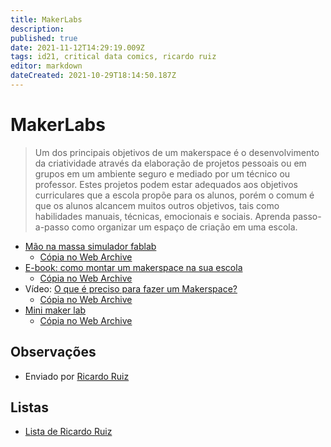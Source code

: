 ```yaml
---
title: MakerLabs
description: 
published: true
date: 2021-11-12T14:29:19.009Z
tags: id21, critical data comics, ricardo ruiz
editor: markdown
dateCreated: 2021-10-29T18:14:50.187Z
---
```


# MakerLabs

> Um dos principais objetivos de um makerspace é o desenvolvimento da criatividade através da elaboração de projetos pessoais ou em grupos em um ambiente seguro e mediado por um técnico ou professor. Estes projetos podem estar adequados aos objetivos curriculares que a escola propõe para os alunos, porém o comum é que os alunos alcancem muitos outros objetivos, tais como habilidades manuais, técnicas, emocionais e sociais. Aprenda passo-a-passo como organizar um espaço de criação em uma escola.

 - [Mão na massa simulador fablab](https://maonamassa.porvir.org/simulador)
   - [Cópia no Web Archive](https://web.archive.org/web/20210928014213/https://maonamassa.porvir.org/simulador/)
 - [E-book: como montar um makerspace na sua escola](https://issuu.com/alesunaga/docs/e-book_como_montar_um_makerspace_na)
   - [Cópia no Web Archive](https://web.archive.org/web/20210924125729/https://issuu.com/alesunaga/docs/e-book_como_montar_um_makerspace_na)
 - Vídeo: [O que é preciso para fazer um Makerspace?](https://www.youtube.com/watch?v=32MWLZ9KJF4)
   - [Cópia no Web Archive](https://web.archive.org/web/20210924125812/https://www.youtube.com/watch?v=32MWLZ9KJF4&gl=US&hl=en)
 - [Mini maker lab](https://minimakerlab.com.br/)
   - [Cópia no Web Archive](https://web.archive.org/web/20210928014553/https://minimakerlab.com.br/)

## Observações

- Enviado por [Ricardo Ruiz](/pessoas/ricardo-ruiz)

## Listas

- [Lista de Ricardo Ruiz](/listas/ricardo-ruiz)